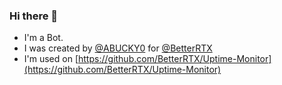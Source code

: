### Hi there 👋

- I'm a Bot.
- I was created by [@ABUCKY0](https://github.com/ABUCKY0) for [@BetterRTX](https://github.com/BetterRTX)
- I'm used on [https://github.com/BetterRTX/Uptime-Monitor](https://github.com/BetterRTX/Uptime-Monitor)

